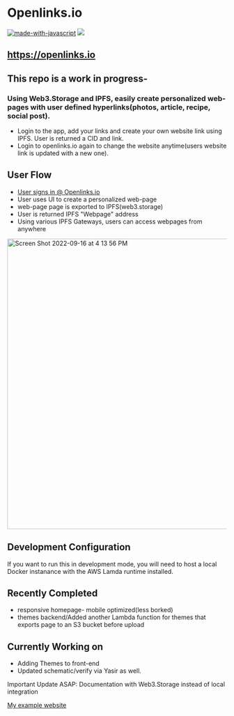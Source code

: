 # Openlinks.io

[![made-with-javascript](https://img.shields.io/badge/Made%20with-JavaScript-1f425f.svg)](https://www.javascript.com)
[![](https://img.shields.io/badge/project-IPFS-blue.svg?style=flat-square)](https://ipfs.io/)


## https://openlinks.io

## This repo is a work in progress-
### Using Web3.Storage and IPFS, easily create personalized web-pages with user defined hyperlinks(photos, article, recipe, social post). 

- Login to the app, add your links and create your own website link using IPFS. User is returned a CID and link. 
- Login to openlinks.io again to change the website anytime(users website link is updated with a new one).


## User Flow
- [User signs in @ Openlinks.io](https://openlinks.io) 
- User uses UI to create a personalized web-page
- web-page page is exported to IPFS(web3.storage)
- User is returned IPFS "Webpage" address
- Using various IPFS Gateways, users can access webpages from anywhere

<img width="667" alt="Screen Shot 2022-09-16 at 4 13 56 PM" src="https://user-images.githubusercontent.com/30084404/190755336-308bbd3a-d06b-4817-afbd-57d3c4fde603.png">

## Development Configuration
If you want to run this in development mode, you will need to host a local Docker instanance with the AWS Lamda runtime installed.

## Recently Completed 

- responsive homepage- mobile optimized(less borked)
- themes backend/Added another Lambda function for themes that exports page to an S3 bucket before upload

## Currently Working on 

- Adding Themes to front-end
- Updated schematic/verify via Yasir as well.





Important Update ASAP: Documentation with Web3.Storage instead of local integration

[My example website](https://bafybeie2b4dzndtisdd455aokww3gv4fto5qxhgvpvrk32er4hdxyiufem.ipfs.dweb.link/Mylinks.html)
